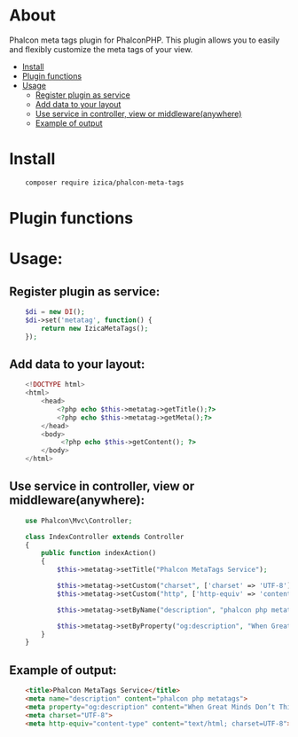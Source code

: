 # About
Phalcon meta tags plugin for PhalconPHP.
This plugin allows you to easily and flexibly customize the meta tags of your view.

* [Install](#Install)
* [Plugin functions](#Plugin-functions)
* [Usage](#Usage)
    * [Register plugin as service](#Register-plugin-as-service)
    * [Add data to your layout](#Add-data-to-your-layout)
    * [Use service in controller, view or middleware(anywhere)](#use-service-in-controller-view-or-middlewareanywhere)
    * [Example of output](#Example-of-output)

# Install
```bash
    composer require izica/phalcon-meta-tags
```

# Plugin functions

# Usage:
## Register plugin as service:
```php
    $di = new DI();
    $di->set('metatag', function() {
    	return new IzicaMetaTags();
    });
```

## Add data to your layout:
```php
    <!DOCTYPE html>
    <html>
        <head>
            <?php echo $this->metatag->getTitle();?>
            <?php echo $this->metatag->getMeta();?>
        </head>
        <body>
             <?php echo $this->getContent(); ?>
        </body>
    </html>
```

## Use service in controller, view or middleware(anywhere):
```php
    use Phalcon\Mvc\Controller;

    class IndexController extends Controller
    {
        public function indexAction()
        {
            $this->metatag->setTitle("Phalcon MetaTags Service");

            $this->metatag->setCustom("charset", ['charset' => 'UTF-8']);
            $this->metatag->setCustom("http", ['http-equiv' => 'content-type', 'content' => 'text/html; charset=UTF-8']);

            $this->metatag->setByName("description", "phalcon php metatags");

            $this->metatag->setByProperty("og:description", "When Great Minds Don’t Think Alike");
        }
    }
```


## Example of output:
```html
    <title>Phalcon MetaTags Service</title>        
    <meta name="description" content="phalcon php metatags">
    <meta property="og:description" content="When Great Minds Don’t Think Alike">
    <meta charset="UTF-8">
    <meta http-equiv="content-type" content="text/html; charset=UTF-8">  
```

